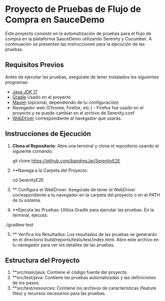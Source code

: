 # Proyecto de Pruebas de Flujo de Compra en SauceDemo

Este proyecto consiste en la automatización de pruebas para el flujo de compra en la plataforma SauceDemo utilizando Serenity y Cucumber. A continuación se presentan las instrucciones para la ejecución de las pruebas.

## Requisitos Previos

Antes de ejecutar las pruebas, asegúrate de tener instalados los siguientes programas:

- [Java JDK 17](https://www.oracle.com/java/technologies/javase-jdk17-downloads.html)
- [Gradle](https://gradle.org/install/) Usado en el proyecto
- [Maven](https://maven.apache.org/download.cgi) (opcional, dependiendo de tu configuración)
- Navegador web (Chrome, Firefox, etc.) - Firefox fue usado en el proyecto y se puede cambiar en el archivo de Serenity.conf
- [WebDriver](https://www.selenium.dev/documentation/webdriver/getting_started/installation/) correspondiente al navegador que usarás.

## Instrucciones de Ejecución

1. **Clona el Repositorio**:
   Abre una terminal y clona el repositorio usando el siguiente comando:
 
   git clone https://github.com/bandresJar/SerenityE2E
2. **Navega a la Carpeta del Proyecto:

    cd SerenityE2E
3. ** Configura el WebDriver: Asegúrate de tener el WebDriver correspondiente a tu navegador en la carpeta del proyecto o en el PATH de tu sistema.

4. **Ejecuta las Pruebas: Utiliza Gradle para ejecutar las pruebas. En la terminal, ejecuta:

./gradlew test

5. ** Verifica los Resultados: Los resultados de las pruebas se generarán en el directorio build/reports/tests/test/index.html. Abre este archivo en tu navegador para ver los detalles de las pruebas.

## Estructura del Proyecto
1. **src/main/java: Contiene el código fuente del proyecto.
2. **src/test/java: Contiene las pruebas automatizadas y las definiciones de los pasos.
3. **src/test/resources: Contiene los archivos de características (feature files) y recursos necesarios para las pruebas.
